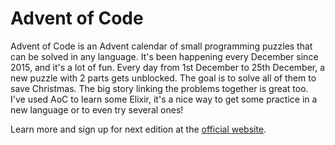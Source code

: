 # Advent of Code

Advent of Code is an Advent calendar of small programming puzzles that can be solved in any language. It's been happening every December since 2015, and it's a lot of fun. Every day from 1st December to 25th December, a new puzzle with 2 parts gets unblocked. The goal is to solve all of them to save Christmas. The big story linking the problems together is great too. I've used AoC to learn some Elixir, it's a nice way to get some practice in a new language or to even try several ones!

Learn more and sign up for next edition at the [official website](https://adventofcode.com/).
